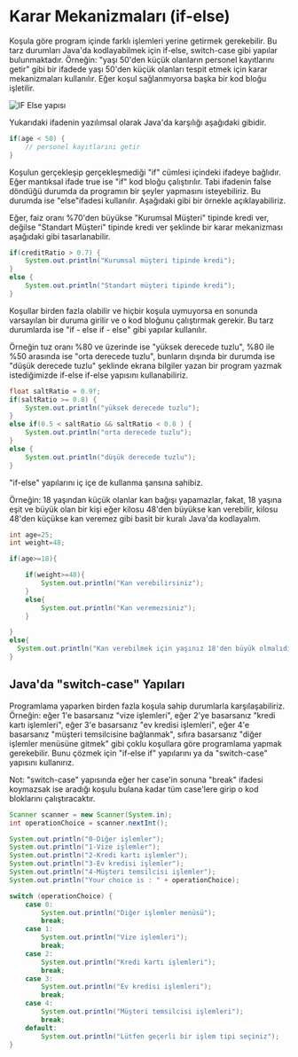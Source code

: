 # Karar Mekanizmaları (if-else)

Koşula göre program içinde farklı işlemleri yerine getirmek gerekebilir. Bu tarz durumları Java&#39;da kodlayabilmek için if-else, switch-case gibi yapılar bulunmaktadır. Örneğin: "yaşı 50&#39;den küçük olanların personel kayıtlarını getir" gibi bir ifadede yaşı 50&#39;den küçük olanları tespit etmek için karar mekanizmaları kullanılır. Eğer koşul sağlanmıyorsa başka bir kod bloğu işletilir.

![IF Else yapısı](figures/if_1.jpg)

Yukarıdaki ifadenin yazılımsal olarak Java&#39;da karşılığı aşağıdaki gibidir.

````java
if(age < 50) {
	// personel kayıtlarını getir
}
````

Koşulun gerçekleşip gerçekleşmediği "if" cümlesi içindeki ifadeye bağlıdır. Eğer mantıksal ifade true ise "if" kod bloğu çalıştırılır. Tabi ifadenin false döndüğü durumda da programın bir şeyler yapmasını isteyebiliriz. Bu durumda ise "else"ifadesi kullanılır. Aşağıdaki gibi bir örnekle açıklayabiliriz.

Eğer, faiz oranı %70&#39;den büyükse "Kurumsal Müşteri" tipinde kredi ver, değilse "Standart Müşteri" tipinde kredi ver şeklinde bir karar mekanizması aşağıdaki gibi tasarlanabilir.

````java
if(creditRatio > 0.7) {
	System.out.println("Kurumsal müşteri tipinde kredi");
}
else {
	System.out.println("Standart müşteri tipinde kredi");
}
````

Koşullar birden fazla olabilir ve hiçbir koşula uymuyorsa en sonunda varsayılan bir duruma girilir ve o kod bloğunu çalıştırmak gerekir. Bu tarz durumlarda ise "if - else if - else" gibi yapılar kullanılır.

Örneğin tuz oranı %80 ve üzerinde ise "yüksek derecede tuzlu", %80 ile %50 arasında ise "orta derecede tuzlu", bunların dışında bir durumda ise "düşük derecede tuzlu" şeklinde ekrana bilgiler yazan bir program yazmak istediğimizde if-else if-else yapısını kullanabiliriz.

````java
float saltRatio = 0.9f;
if(saltRatio >= 0.8) {
	System.out.println("yüksek derecede tuzlu");
}
else if(0.5 < saltRatio && saltRatio < 0.8 ) {
	System.out.println("orta derecede tuzlu");
}
else {
	System.out.println("düşük derecede tuzlu");
}

````

"if-else" yapılarını iç içe de kullanma şansına sahibiz.

Örneğin: 18 yaşından küçük olanlar kan bağışı yapamazlar, fakat, 18 yaşına eşit ve büyük olan bir kişi eğer kilosu 48&#39;den büyükse kan verebilir, kilosu 48&#39;den küçükse kan veremez gibi basit bir kuralı Java&#39;da kodlayalım.

````java
int age=25;    
int weight=48;

if(age>=18){  

    if(weight>=48){    
        System.out.println("Kan verebilirsiniz");    
    } 
    else{  
        System.out.println("Kan veremezsiniz");    
    }  

} 
else{  
  System.out.println("Kan verebilmek için yaşınız 18'den büyük olmalıdır.");  
} 

````



## Java&#39;da "switch-case" Yapıları

Programlama yaparken birden fazla koşula sahip durumlarla karşılaşabiliriz. Örneğin: eğer 1&#39;e basarsanız "vize işlemleri", eğer 2&#39;ye basarsanız "kredi kartı işlemleri", eğer 3&#39;e basarsanız "ev kredisi işlemleri", eğer 4&#39;e basarsanız "müşteri temsilcisine bağlanmak", sıfıra basarsanız "diğer işlemler menüsüne gitmek" gibi çoklu koşullara göre programlama yapmak gerekebilir. Bunu çözmek için "if-else if" yapılarını ya da "switch-case" yapısını kullanırız.

Not: "switch-case" yapısında eğer her case&#39;in sonuna "break" ifadesi koymazsak ise aradığı koşulu bulana kadar tüm case&#39;lere girip o kod bloklarını çalıştıracaktır.

````java
Scanner scanner = new Scanner(System.in);
int operationChoice = scanner.nextInt();

System.out.println("0-Diğer işlemler");
System.out.println("1-Vize işlemler");
System.out.println("2-Kredi kartı işlemler");
System.out.println("3-Ev kredisi işlemler");
System.out.println("4-Müşteri temsilcisi işlemler");
System.out.println("Your choice is : " + operationChoice);

switch (operationChoice) {
	case 0:
		System.out.println("Diğer işlemler menüsü");
		break;
	case 1:
		System.out.println("Vize işlemleri");
		break;
	case 2:
		System.out.println("Kredi kartı işlemleri");
		break;
	case 3:
		System.out.println("Ev kredisi işlemleri");
		break;
	case 4:
		System.out.println("Müşteri temsilcisi işlemleri");
		break;
	default:
		System.out.println("Lütfen geçerli bir işlem tipi seçiniz");
}

````

